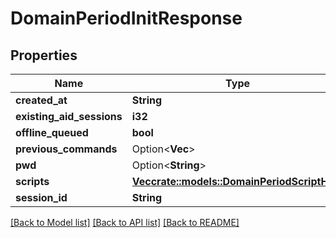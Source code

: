 # DomainPeriodInitResponse

## Properties

Name | Type | Description | Notes
------------ | ------------- | ------------- | -------------
**created_at** | **String** |  | 
**existing_aid_sessions** | **i32** |  | 
**offline_queued** | **bool** |  | 
**previous_commands** | Option<**Vec<String>**> |  | [optional]
**pwd** | Option<**String**> |  | [optional]
**scripts** | [**Vec<crate::models::DomainPeriodScriptHelp>**](domain.ScriptHelp.md) |  | 
**session_id** | **String** |  | 

[[Back to Model list]](../README.md#documentation-for-models) [[Back to API list]](../README.md#documentation-for-api-endpoints) [[Back to README]](../README.md)



